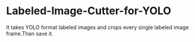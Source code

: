 # Labeled-Image-Cutter-for-YOLO

It takes YOLO format labeled images and crops every single labeled image frame.Than save it.
